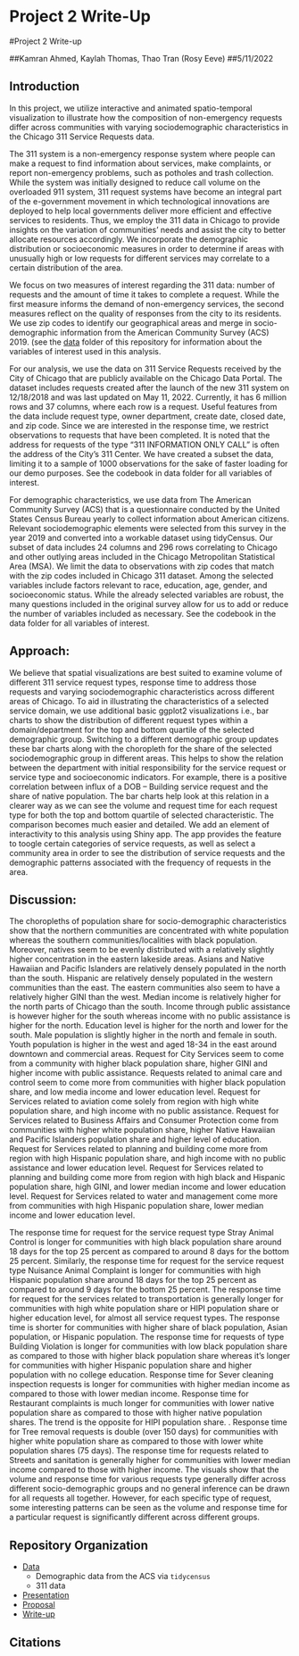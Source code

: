 Project 2 Write-Up
================

\#Project 2 Write-up

\#\#Kamran Ahmed, Kaylah Thomas, Thao Tran (Rosy Eeve) \#\#5/11/2022

## Introduction


In this project, we utilize interactive and animated spatio-temporal visualization to illustrate how the composition of non-emergency requests differ across communities with varying sociodemographic characteristics in the Chicago 311 Service Requests data.


The 311 system is a non-emergency response system where people can make a request to find information about services, make complaints, or report non-emergency problems, such as potholes and trash collection. While the system was initially designed to reduce call volume on the overloaded 911 system, 311 request systems have become an integral part of the e-government movement in which technological innovations are deployed to help local governments deliver more efficient and effective services to residents. Thus, we employ the 311 data in Chicago to provide insights on the variation of communities’ needs and assist the city to better allocate resources accordingly. We incorporate the demographic distribution or socioeconomic measures in order to determine if areas with unusually high or low requests for different services may correlate to a certain distribution of the area.


We focus on two measures of interest regarding the 311 data: number of requests and the amount of time it takes to complete a request. While the first measure informs the demand of non-emergency services, the second measures reflect on the quality of responses from the city to its residents. We use zip codes to identify our geographical areas and merge in socio-demographic information from the American Community Survey (ACS) 2019. (see the [data]() folder of this repository for information about the variables of interest used in this
analysis.

For our analysis, we use the data on 311 Service Requests received by the City of Chicago that are publicly available on the Chicago Data Portal. The dataset includes requests created after the launch of the new 311 system on 12/18/2018 and was last updated on May 11, 2022. Currently, it has 6 million rows and 37 columns, where each row is a request. Useful features from the data include request type, owner department, create date, closed date, and zip code. Since we are interested in the response time, we restrict observations to requests that have been completed. It is noted that the address for requests of the type “311 INFORMATION ONLY CALL” is often the address of the City’s 311 Center. We have created a subset the data, limiting it to a sample of 1000 observations for the sake of faster loading for our demo purposes. See the codebook in data folder for all variables of interest.

For demographic characteristics, we use data from The American Community Survey (ACS) that is a questionnaire conducted by the United States Census Bureau yearly to collect information about American citizens. Relevant sociodemographic elements were selected from this survey in the year 2019 and converted into a workable dataset using tidyCensus. Our subset of data includes 24 columns and 296 rows correlating to Chicago and other outlying areas included in the Chicago Metropolitan Statistical Area (MSA). We limit the data to observations with zip codes that match with the zip codes included in Chicago 311 dataset. Among the selected variables include factors relevant to race, education, age, gender, and socioeconomic status. While the already selected variables are robust, the many questions included in the original survey allow for us to add or reduce the number of variables included as necessary. See the codebook in the data folder for all variables of interest.

## Approach:
We believe that spatial visualizations are best suited to examine volume of different 311 service request types, response time to address those requests and varying sociodemographic characteristics across different areas of Chicago. To aid in illustrating the characteristics of a selected service domain, we use additional basic ggplot2 visualizations i.e., bar charts to show the distribution of different request types within a domain/department for the top and bottom quartile of the selected demographic group. Switching to a different demographic group updates these bar charts along with the choropleth for the share of the selected sociodemographic group in different areas. 
This helps to show the relation between the department with initial responsibility for the service request or service type and socioeconomic indicators. For example, there is a positive correlation between influx of a DOB – Building service request and the share of native population. The bar charts help look at this relation in a clearer way as we can see the volume and request time for each request type for both the top and bottom quartile of selected characteristic. The comparison becomes much easier and detailed. 
We add an element of interactivity to this analysis using Shiny app. The app provides the feature to toogle certain categories of service requests, as well as select a community area in order to see the distribution of service requests and the demographic patterns associated with the frequency of requests in the area.

## Discussion:
The choropleths of population share for socio-demographic characteristics show that the northern communities are concentrated with white population whereas the southern communities/localities with black population. Moreover, natives seem to be evenly distributed with a relatively slightly higher concentration in the eastern lakeside areas. Asians and Native Hawaiian and Pacific Islanders are relatively densely populated in the north than the south. Hispanic are relatively densely populated in the western communities than the east. The eastern communities also seem to have a relatively higher GINI than the west. Median income is relatively higher for the north parts of Chicago than the south. Income through public assistance is however higher for the south whereas income with no public assistance is higher for the north. Education level is higher for the north and lower for the south. Male population is slightly higher in the north and female in south. Youth population is higher in the west and aged 18-34 in the east around downtown and commercial areas. 
Request for City Services seem to come from a community with higher black population share, higher GINI and higher income with public assistance.
Requests related to animal care and control seem to come more from communities with higher black population share, and low media income and lower education level.
Request for Services related to aviation come solely from region with high white population share, and high income with no public assistance.
Request for Services related to Business Affairs and Consumer Protection come from communities with higher white population share, higher Native Hawaiian and Pacific Islanders population share and higher level of education.
Request for Services related to planning and building come more from region with high Hispanic population share, and high income with no public assistance and lower education level.
Request for Services related to planning and building come more from region with high black and Hispanic population share, high GINI, and lower median income and lower education level.
Request for Services related to water and management come more from communities with high Hispanic population share, lower median income and lower education level.

The response time for request for the service request type Stray Animal Control is longer for communities with high black population share around 18 days for the top 25 percent as compared to around 8 days for the bottom 25 percent. Similarly, the response time for request for the service request type Nuisance Animal Complaint is longer for communities with high Hispanic population share around 18 days for the top 25 percent as compared to around 9 days for the bottom 25 percent.
The response time for request for the services related to transportation is generally longer for communities with high white population share or HIPI population share or higher education level, for almost all service request types. The response time is shorter for communities with higher share of black population, Asian population, or Hispanic population.
The response time for requests of type Building Violation is longer for communities with low black population share as compared to those with higher black population share whereas it’s longer for communities with higher Hispanic population share and higher population with no college education.
Response time for Sever cleaning inspection requests is longer for communities with higher median income as compared to those with lower median income.
Response time for Restaurant complaints is much longer for communities with lower native population share as compared to those with higher native population shares. The trend is the opposite for HIPI population share.	.
Response time for Tree removal requests is double (over 150 days) for communities with higher white population share as compared to those with lower white population shares (75 days).
The response time for requests related to Streets and sanitation is generally higher for communities with lower median income compared to those with higher income.
The visuals show that the volume and response time for various requests type generally differ across different socio-demographic groups and no general inference can be drawn for all requests all together. However, for each specific type of request, some interesting patterns can be seen as the volume and response time for a particular request is significantly different across different groups.



## Repository Organization

  - [Data](proj2-rosy-eeve/Data)
      - Demographic data from the ACS via `tidycensus`
      - 311 data
  - [Presentation](proj2-rosy-eeve/Presentation/README.md)
  - [Proposal](proj2-rosy-eeve/Proposal/README.md)
  - [Write-up](proj2-rosy-eeve/README.md)

## Citations
